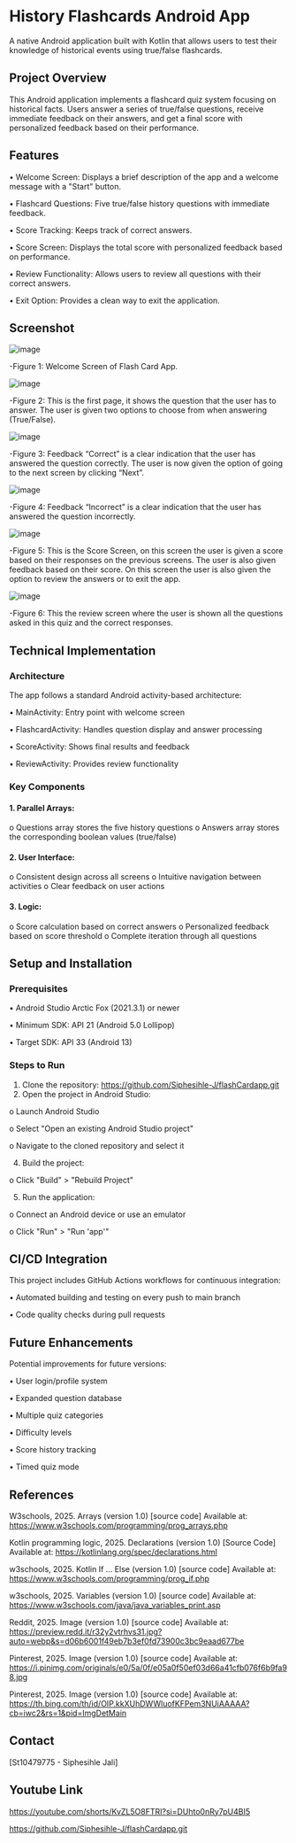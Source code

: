 # History Flashcards Android App
  A native Android application built with Kotlin that allows users to test their knowledge of historical events using true/false flashcards.

## Project Overview
  This Android application implements a flashcard quiz system focusing on historical facts. Users answer a series of true/false questions, receive immediate feedback on their answers, and get a final score with personalized feedback based on their performance.

## Features
  •	Welcome Screen: Displays a brief description of the app and a welcome message with a "Start" button.
  
  •	Flashcard Questions: Five true/false history questions with immediate feedback.
  
  •	Score Tracking: Keeps track of correct answers.
  
  •	Score Screen: Displays the total score with personalized feedback based on performance.
  
  •	Review Functionality: Allows users to review all questions with their correct answers.
  
  •	Exit Option: Provides a clean way to exit the application.

## Screenshot

  ![image](https://github.com/user-attachments/assets/4dbb84db-5121-4323-b2f4-48616918311c)
  
  -Figure 1: Welcome Screen of Flash Card App.

  ![image](https://github.com/user-attachments/assets/345f280a-f647-41f2-8709-27d1ac0a3819)
  
  -Figure 2: This is the first page, it shows the question that the user has to answer. The user is given two options to choose from when answering (True/False).

  ![image](https://github.com/user-attachments/assets/6d558f36-da8e-4e6e-98e5-61e53b7e8f47)
  
  -Figure 3: Feedback “Correct” is a clear indication that the user has answered the question correctly. The user is now given the option of going to the next screen by clicking “Next”.

  ![image](https://github.com/user-attachments/assets/02ceb9fd-7440-49c9-83a2-db27c7e2c4d9)
  
  -Figure 4: Feedback “Incorrect” is a clear indication that the user has answered the question incorrectly.

  ![image](https://github.com/user-attachments/assets/8b5124e2-db5e-4165-a7a6-981ddbef2432)
  
  -Figure 5: This is the Score Screen, on this screen the user is given a score based on their responses on the previous screens. The user is also given feedback based on their score. On this screen the user is also given the option to review the answers or to exit the app.

  ![image](https://github.com/user-attachments/assets/b5a5b7b5-bdd0-436b-939c-375b7237f0b4)
  
  -Figure 6: This the review screen where the user is shown all the questions asked in this quiz and the correct responses.

## Technical Implementation

### Architecture
  The app follows a standard Android activity-based architecture:
    
  •	MainActivity: Entry point with welcome screen
    
  •	FlashcardActivity: Handles question display and answer processing
    
  •	ScoreActivity: Shows final results and feedback
    
  •	ReviewActivity: Provides review functionality

### Key Components

#### 1.	Parallel Arrays:
  o	Questions array stores the five history questions
  o	Answers array stores the corresponding boolean values (true/false)

#### 2.	User Interface:
  o	Consistent design across all screens
  o	Intuitive navigation between activities
  o	Clear feedback on user actions

#### 3.	Logic:
  o	Score calculation based on correct answers
  o	Personalized feedback based on score threshold
  o	Complete iteration through all questions
  
## Setup and Installation

### Prerequisites
  
  •	Android Studio Arctic Fox (2021.3.1) or newer
  
  •	Minimum SDK: API 21 (Android 5.0 Lollipop)
  
  •	Target SDK: API 33 (Android 13)

### Steps to Run
  1.	Clone the repository: https://github.com/Siphesihle-J/flashCardapp.git
  2.	Open the project in Android Studio:

  o	Launch Android Studio
    
  o	Select "Open an existing Android Studio project"
  
  o	Navigate to the cloned repository and select it
  
  4.	Build the project:
  
  o	Click "Build" > "Rebuild Project"
  
  5.	Run the application:

  o	Connect an Android device or use an emulator
    
  o	Click "Run" > "Run 'app'"

## CI/CD Integration
  This project includes GitHub Actions workflows for continuous integration:
    
  •	Automated building and testing on every push to main branch
    
  •	Code quality checks during pull requests

## Future Enhancements
  Potential improvements for future versions:
    
  •	User login/profile system
  
  •	Expanded question database
  
  •	Multiple quiz categories
  
  •	Difficulty levels
  
  •	Score history tracking
    
  •	Timed quiz mode

## References
  W3schools, 2025. Arrays (version 1.0) [source code]
  Available at: https://www.w3schools.com/programming/prog_arrays.php

  Kotlin programming logic, 2025. Declarations (version 1.0) [Source Code]
  Available at: https://kotlinlang.org/spec/declarations.html

  w3schools, 2025. Kotlin If ... Else (version 1.0) [source code]
  Available at: https://www.w3schools.com/programming/prog_if.php

  w3schools, 2025. Variables (version 1.0) [source code]
  Available at: https://www.w3schools.com/java/java_variables_print.asp

  Reddit, 2025. Image (version 1.0) [source code]
  Available at: https://preview.redd.it/r32y2vtrhvs31.jpg?auto=webp&s=d06b6001f49eb7b3ef0fd73900c3bc9eaad677be
 
  Pinterest, 2025. Image (version 1.0) [source code]
  Available at: https://i.pinimg.com/originals/e0/5a/0f/e05a0f50ef03d66a41cfb076f6b9fa98.jpg

  Pinterest, 2025. Image (version 1.0) [source code]
  Available at: https://th.bing.com/th/id/OIP.kkXUhDWWluofKFPem3NUiAAAAA?cb=iwc2&rs=1&pid=ImgDetMain


## Contact
  [St10479775 - Siphesihle Jali]
  
## Youtube Link
  https://youtube.com/shorts/KvZL5O8FTRI?si=DUhto0nRy7pU4BI5
  
https://github.com/Siphesihle-J/flashCardapp.git
